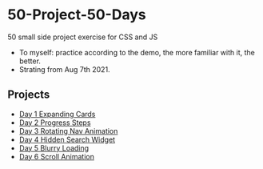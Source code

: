 # 50-Project-50-Days

50 small side project exercise for CSS and JS

- To myself: practice according to the demo, the more familiar with it, the better.
- Strating from Aug 7th 2021.

## Projects

- [Day 1 Expanding Cards](./Day%201%20Expanding%20Cards/)
- [Day 2 Progress Steps](./Day%202%20Progress%20Steps/)
- [Day 3 Rotating Nav Animation](./Day%203%20Rotating%20Nav%20Animation/)
- [Day 4 Hidden Search Widget](./Day%204%20Hidden%20Search%20Widget/)
- [Day 5 Blurry Loading ](./Day%205%20Blurry%20Loading/)
- [Day 6 Scroll Animation](./Day%206%20Scroll%20Animation/)

